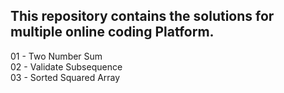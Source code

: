 ## This repository contains the solutions for multiple online coding Platform.
01 - Two Number Sum <br />
02 - Validate Subsequence <br />
03 - Sorted Squared Array <br />
